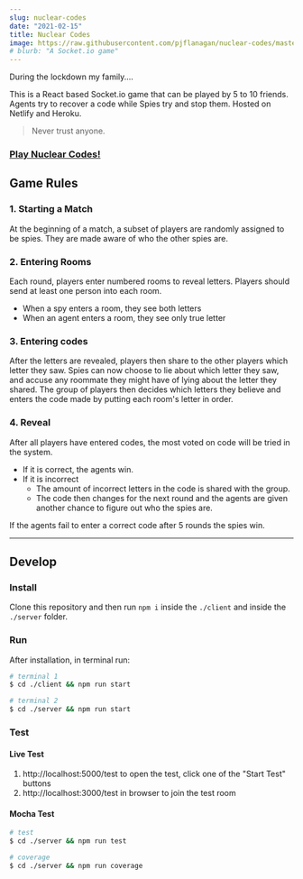 ```yaml
---
slug: nuclear-codes
date: "2021-02-15"
title: Nuclear Codes
image: https://raw.githubusercontent.com/pjflanagan/nuclear-codes/master/media/social.png
# blurb: "A Socket.io game"
---
```


During the lockdown my family....

This is a React based Socket.io game that can be played by 5 to 10 friends. Agents
try to recover a code while Spies try and stop them. Hosted on Netlify and Heroku.

> Never trust anyone.

### [Play Nuclear Codes!](https://nuclearcodes.flanny.com)

## Game Rules

### 1. Starting a Match

At the beginning of a match, a subset of players are randomly assigned to be spies. They are made aware of who the other spies are.

### 2. Entering Rooms

Each round, players enter numbered rooms to reveal letters. Players should send at least one person into each room.

- When a spy enters a room, they see both letters
- When an agent enters a room, they see only true letter

### 3. Entering codes

After the letters are revealed, players then share to the other players which letter they saw. Spies can now choose to lie about which letter they saw, and accuse any roommate they might have of lying about the letter they shared. The group of players then decides which letters they believe and enters the code made by putting each room's letter in order.

### 4. Reveal

After all players have entered codes, the most voted on code will be tried in the system. 

- If it is correct, the agents win. 
- If it is incorrect
  - The amount of incorrect letters in the code is shared with the group. 
  - The code then changes for the next round and the agents are given another chance to figure out who the spies are. 
  
If the agents fail to enter a correct code after 5 rounds the spies win. 

***

## Develop

### Install

Clone this repository and then run `npm i` inside the `./client` and inside the `./server` folder.

### Run

After installation, in terminal run:

```bash
# terminal 1
$ cd ./client && npm run start

# terminal 2
$ cd ./server && npm run start
```
### Test 

#### Live Test

  1. http://localhost:5000/test to open the test, click one of the "Start Test" buttons
  2. http://localhost:3000/test in browser to join the test room

#### Mocha Test

```bash
# test
$ cd ./server && npm run test

# coverage
$ cd ./server && npm run coverage
```